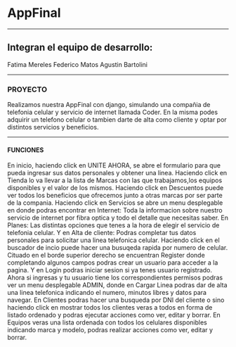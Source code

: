 # AppFinal

***
## Integran el equipo de desarrollo:
Fatima Mereles
Federico Matos
Agustin Bartolini

***
### PROYECTO
Realizamos nuestra AppFinal con django, simulando una compañia de telefonia celular y servicio de internet llamada Coder. En la misma podes adquirir un telefono celular o tambien darte de alta como cliente y optar por distintos servicios y beneficios.

***
#### FUNCIONES
En inicio, haciendo click en UNITE AHORA, se abre el formulario para que pueda ingresar sus datos personales y obtener una linea.
Haciendo click en Tienda lo va llevar a la lista de Marcas con las que trabajamos,los equipos disponibles y el valor de los mismos.
Haciendo click en Descuentos puede ver todos los beneficios que ofrecemos junto a otras marcas por ser parte de la compania.
Haciendo click en Servicios se abre un menu desplegable en donde podras encontrar en Internet: Toda la informacion sobre nuestro servicio de internet por fibra optica y todo el detalle que necesitas saber. En Planes: Las distintas opciones que tenes a la hora de elegir el servicio de telefonia celular. Y en Alta de cliente: Podras completar tus datos personales para solicitar una linea telefonica celular.
Haciendo click en el buscador de incio puede hacer una busuqeda rapida por numero de celular.
Cituado en el borde superior derecho se encuentran Register donde completando algunos campos podras crear un usuario para acceder a la pagina. Y en Login podras iniciar sesion si ya tenes usuario registrado.
Ahora si ingresas y tu usuario tiene los correspondientes permisos podras ver un menu desplegable ADMIN, donde en Cargar Linea podras dar de alta una linea telefonica indicando el numero, minutos libres y datos para navegar. En Clientes podras hacer una busqueda por DNI del cliente o sino haciendo click en mostrar todos los clientes veras a todos en forma de listado ordenado y podras ejecutar acciones como ver, editar y borrar. En Equipos veras una lista ordenada con todos los celulares disponibles indicando marca y modelo, podras realizar acciones como ver, editar y borrar.

